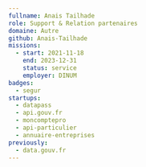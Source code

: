 ```yaml
---
fullname: Anais Tailhade
role: Support & Relation partenaires
domaine: Autre
github: Anais-Tailhade
missions:
  - start: 2021-11-18
    end: 2023-12-31
    status: service
    employer: DINUM
badges:
  - segur
startups:
  - datapass
  - api.gouv.fr
  - moncomptepro
  - api-particulier
  - annuaire-entreprises
previously:
  - data.gouv.fr
---
```


